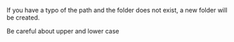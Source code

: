 If you have a typo of the path and the folder does not exist, a new folder will be created. 

Be careful about upper and lower case 